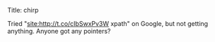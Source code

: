Title: chirp

Tried "<a href="site:http://t.co/cIbSwxPv3W">site:http://t.co/cIbSwxPv3W</a> xpath" on Google, but not getting anything. Anyone got any pointers?
